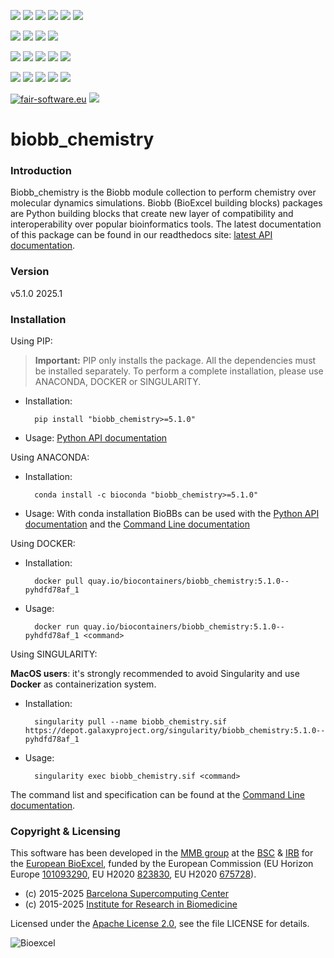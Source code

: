 [![](https://img.shields.io/github/v/tag/bioexcel/biobb_chemistry?label=Version)](https://GitHub.com/bioexcel/biobb_chemistry/tags/)
[![](https://img.shields.io/pypi/v/biobb-chemistry.svg?label=Pypi)](https://pypi.python.org/pypi/biobb-chemistry/)
[![](https://img.shields.io/conda/vn/bioconda/biobb_chemistry?label=Conda)](https://anaconda.org/bioconda/biobb_chemistry)
[![](https://img.shields.io/conda/dn/bioconda/biobb_chemistry?label=Conda%20Downloads)](https://anaconda.org/bioconda/biobb_chemistry)
[![](https://img.shields.io/badge/Docker-Quay.io-blue)](https://quay.io/repository/biocontainers/biobb_chemistry?tab=tags)
[![](https://img.shields.io/badge/Singularity-GalaxyProject-blue)](https://depot.galaxyproject.org/singularity/biobb_chemistry:5.1.0--pyhdfd78af_1)

[![](https://img.shields.io/badge/OS-Unix%20%7C%20MacOS-blue)](https://github.com/bioexcel/biobb_chemistry)
[![](https://img.shields.io/pypi/pyversions/biobb-chemistry.svg?label=Python%20Versions)](https://pypi.org/project/biobb-chemistry/)
[![](https://img.shields.io/badge/License-Apache%202.0-blue.svg)](https://opensource.org/licenses/Apache-2.0)
[![](https://img.shields.io/badge/Open%20Source%3f-Yes!-blue)](https://github.com/bioexcel/biobb_chemistry)

[![](https://readthedocs.org/projects/biobb-chemistry/badge/?version=latest&label=Docs)](https://biobb-chemistry.readthedocs.io/en/latest/?badge=latest)
[![](https://img.shields.io/website?down_message=Offline&label=Biobb%20Website&up_message=Online&url=https%3A%2F%2Fmmb.irbbarcelona.org%2Fbiobb%2F)](https://mmb.irbbarcelona.org/biobb/)
[![](https://img.shields.io/badge/Youtube-tutorials-blue?logo=youtube&logoColor=red)](https://www.youtube.com/@BioExcelCoE/search?query=biobb)
[![](https://zenodo.org/badge/DOI/10.1038/s41597-019-0177-4.svg)](https://doi.org/10.1038/s41597-019-0177-4)
[![](https://img.shields.io/endpoint?color=brightgreen&url=https%3A%2F%2Fapi.juleskreuer.eu%2Fcitation-badge.php%3Fshield%26doi%3D10.1038%2Fs41597-019-0177-4)](https://www.nature.com/articles/s41597-019-0177-4#citeas)

[![](https://docs.bioexcel.eu/biobb_chemistry/junit/testsbadge.svg)](https://docs.bioexcel.eu/biobb_chemistry/junit/report.html)
[![](https://docs.bioexcel.eu/biobb_chemistry/coverage/coveragebadge.svg)](https://docs.bioexcel.eu/biobb_chemistry/coverage/)
[![](https://docs.bioexcel.eu/biobb_chemistry/flake8/flake8badge.svg)](https://docs.bioexcel.eu/biobb_chemistry/flake8/)
[![](https://img.shields.io/github/last-commit/bioexcel/biobb_chemistry?label=Last%20Commit)](https://github.com/bioexcel/biobb_chemistry/commits/master)
[![](https://img.shields.io/github/issues/bioexcel/biobb_chemistry.svg?color=brightgreen&label=Issues)](https://GitHub.com/bioexcel/biobb_chemistry/issues/)

[![fair-software.eu](https://img.shields.io/badge/fair--software.eu-%E2%97%8F%20%20%E2%97%8F%20%20%E2%97%8F%20%20%E2%97%8F%20%20%E2%97%8F-green)](https://fair-software.eu)
[![](https://www.bestpractices.dev/projects/8847/badge)](https://www.bestpractices.dev/projects/8847)

[](https://bestpractices.coreinfrastructure.org/projects/8847/badge)

[//]: # (The previous line invisible link is for compatibility with the howfairis script https://github.com/fair-software/howfairis-github-action/tree/main wich uses the old bestpractices URL)

# biobb_chemistry

### Introduction
Biobb_chemistry is the Biobb module collection to perform chemistry over molecular dynamics simulations.
Biobb (BioExcel building blocks) packages are Python building blocks that
create new layer of compatibility and interoperability over popular
bioinformatics tools.
The latest documentation of this package can be found in our readthedocs site:
[latest API documentation](http://biobb-chemistry.readthedocs.io/en/latest/).

### Version
v5.1.0 2025.1

### Installation
Using PIP:

> **Important:** PIP only installs the package. All the dependencies must be installed separately. To perform a complete installation, please use ANACONDA, DOCKER or SINGULARITY.

* Installation:


        pip install "biobb_chemistry>=5.1.0"


* Usage: [Python API documentation](https://biobb-chemistry.readthedocs.io/en/latest/modules.html)

Using ANACONDA:

* Installation:


        conda install -c bioconda "biobb_chemistry>=5.1.0"


* Usage: With conda installation BioBBs can be used with the [Python API documentation](https://biobb-chemistry.readthedocs.io/en/latest/modules.html) and the [Command Line documentation](https://biobb-chemistry.readthedocs.io/en/latest/command_line.html)

Using DOCKER:

* Installation:


        docker pull quay.io/biocontainers/biobb_chemistry:5.1.0--pyhdfd78af_1


* Usage:


        docker run quay.io/biocontainers/biobb_chemistry:5.1.0--pyhdfd78af_1 <command>

Using SINGULARITY:

**MacOS users**: it's strongly recommended to avoid Singularity and use **Docker** as containerization system.

* Installation:


        singularity pull --name biobb_chemistry.sif https://depot.galaxyproject.org/singularity/biobb_chemistry:5.1.0--pyhdfd78af_1


* Usage:


        singularity exec biobb_chemistry.sif <command>


The command list and specification can be found at the [Command Line documentation](https://biobb-chemistry.readthedocs.io/en/latest/command_line.html).


### Copyright & Licensing
This software has been developed in the [MMB group](http://mmb.irbbarcelona.org) at the [BSC](http://www.bsc.es/) & [IRB](https://www.irbbarcelona.org/) for the [European BioExcel](http://bioexcel.eu/), funded by the European Commission (EU Horizon Europe [101093290](https://cordis.europa.eu/project/id/101093290), EU H2020 [823830](http://cordis.europa.eu/projects/823830), EU H2020 [675728](http://cordis.europa.eu/projects/675728)).

* (c) 2015-2025 [Barcelona Supercomputing Center](https://www.bsc.es/)
* (c) 2015-2025 [Institute for Research in Biomedicine](https://www.irbbarcelona.org/)

Licensed under the
[Apache License 2.0](https://www.apache.org/licenses/LICENSE-2.0), see the file LICENSE for details.

![](https://bioexcel.eu/wp-content/uploads/2019/04/Bioexcell_logo_1080px_transp.png "Bioexcel")
